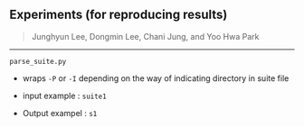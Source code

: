 ## Experiments (for reproducing results)

> Junghyun Lee, Dongmin Lee, Chani Jung, and Yoo Hwa Park
> 
---

`parse_suite.py` 

* wraps `-P` or `-I` depending on the way of indicating directory in suite file

* input example : `suite1`
* Output exampel : `s1`
